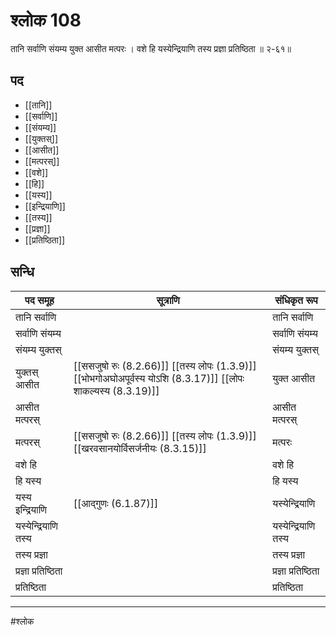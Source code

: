 # श्लोक 108

तानि सर्वाणि संयम्य युक्त आसीत मत्परः ।
वशे हि यस्येन्द्रियाणि तस्य प्रज्ञा प्रतिष्ठिता ॥ २-६१॥


## पद 

- [[तानि]]
- [[सर्वाणि]]
- [[संयम्य]]
- [[युक्तस्]]
- [[आसीत]]
- [[मत्परस्]]
- [[वशे]]
- [[हि]]
- [[यस्य]]
- [[इन्द्रियाणि]]
- [[तस्य]]
- [[प्रज्ञा]]
- [[प्रतिष्ठिता]]

## सन्धि

| पद समूह | सूत्राणि | संधिकृत रूप |
| ----- | ----- | ----- |
| तानि सर्वाणि |  | तानि सर्वाणि |
| सर्वाणि संयम्य |  | सर्वाणि संयम्य |
| संयम्य युक्तस् |  | संयम्य युक्तस् |
| युक्तस् आसीत |  [[ससजुषो रुः (8.2.66)]] [[तस्य लोपः (1.3.9)]] [[भोभगोअघोअपूर्वस्य योऽशि (8.3.17)]] [[लोपः शाकल्यस्य (8.3.19)]] | युक्त आसीत |
| आसीत मत्परस् |  | आसीत मत्परस् |
| मत्परस् |  [[ससजुषो रुः (8.2.66)]] [[तस्य लोपः (1.3.9)]] [[खरवसानयोर्विसर्जनीयः (8.3.15)]] | मत्परः |
| वशे हि |  | वशे हि |
| हि यस्य |  | हि यस्य |
| यस्य इन्द्रियाणि |  [[आद्गुणः (6.1.87)]] | यस्येन्द्रियाणि |
| यस्येन्द्रियाणि तस्य |  | यस्येन्द्रियाणि तस्य |
| तस्य प्रज्ञा |  | तस्य प्रज्ञा |
| प्रज्ञा प्रतिष्ठिता |  | प्रज्ञा प्रतिष्ठिता |
| प्रतिष्ठिता |  | प्रतिष्ठिता |


---

#श्लोक